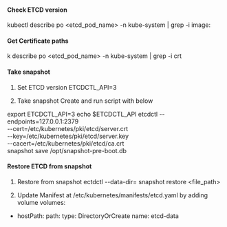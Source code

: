 #### Check ETCD version
kubectl describe po <etcd_pod_name> -n kube-system | grep -i image:

#### Get Certificate paths 
k describe po <etcd_pod_name> -n kube-system   | grep -i crt

#### Take snapshot
1. Set ETCD version
ETCDCTL_API=3

2. Take snapshot
Create and run script with below

export ETCDCTL_API=3
echo $ETCDCTL_API
etcdctl --endpoints=127.0.0.1:2379 \
        --cert=/etc/kubernetes/pki/etcd/server.crt \
        --key=/etc/kubernetes/pki/etcd/server.key \
        --cacert=/etc/kubernetes/pki/etcd/ca.crt \
        snapshot save /opt/snapshot-pre-boot.db


#### Restore ETCD from snapshot
1. Restore from snapshot
ectdctl --data-dir=<new-backup-location> snapshot restore <file_path>

2. Update Manifest at /etc/kubernetes/manifests/etcd.yaml by adding volume
volumes:
  - hostPath:
      path: <new-backup-location>
      type: DirectoryOrCreate
    name: etcd-data




